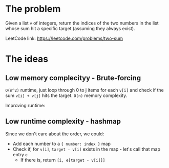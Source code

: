 # The problem
Given a list `v` of integers, return the indices of the two numbers in the list whose sum hit a specific target (assuming they always exist).

LeetCode link: https://leetcode.com/problems/two-sum

# The ideas
## Low memory complecityy - Brute-forcing
`O(n^2)` runtime, just loop through 0 to j items for each `v[i]` and check if the sum `v[i] + v[j]` hits the target. `O(n)` memory complexity.

Improving runtime:

## Low runtime complexity - hashmap
Since we don't care about the order, we could:
- Add each number to a  `{ number: index }` map
- Check if, for `v[i]`, `target - v[i]` exists in the map - let's call that map entry `e`
  - If there is, return `[i, e[target - v[i]]]`